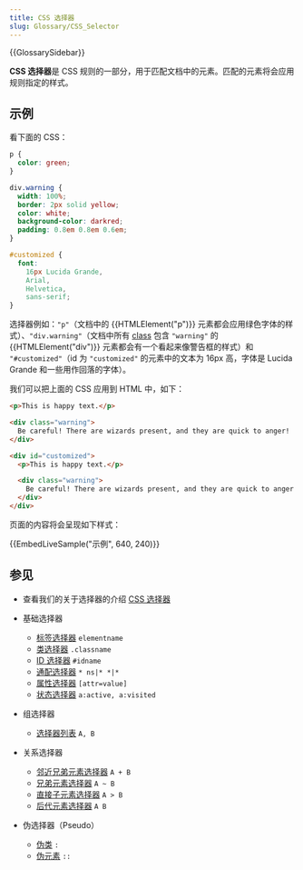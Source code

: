 ```yaml
---
title: CSS 选择器
slug: Glossary/CSS_Selector
---
```


{{GlossarySidebar}}

**CSS 选择器**是 CSS 规则的一部分，用于匹配文档中的元素。匹配的元素将会应用规则指定的样式。

## 示例

看下面的 CSS：

```css
p {
  color: green;
}

div.warning {
  width: 100%;
  border: 2px solid yellow;
  color: white;
  background-color: darkred;
  padding: 0.8em 0.8em 0.6em;
}

#customized {
  font:
    16px Lucida Grande,
    Arial,
    Helvetica,
    sans-serif;
}
```

选择器例如：`"p"`（文档中的 {{HTMLElement("p")}} 元素都会应用绿色字体的样式）、`"div.warning"`（文档中所有 [class](/zh-CN/docs/Web/HTML/Global_attributes/class) 包含 `"warning"` 的 {{HTMLElement("div")}} 元素都会有一个看起来像警告框的样式）和 `"#customized"`（id 为 `"customized"` 的元素中的文本为 16px 高，字体是 Lucida Grande 和一些用作回落的字体）。

我们可以把上面的 CSS 应用到 HTML 中，如下：

```html
<p>This is happy text.</p>

<div class="warning">
  Be careful! There are wizards present, and they are quick to anger!
</div>

<div id="customized">
  <p>This is happy text.</p>

  <div class="warning">
    Be careful! There are wizards present, and they are quick to anger!
  </div>
</div>
```

页面的内容将会呈现如下样式：

{{EmbedLiveSample("示例", 640, 240)}}

## 参见

- 查看我们的关于选择器的介绍 [CSS 选择器](/zh-CN/docs/Learn/CSS/Building_blocks/Selectors)
- 基础选择器

  - [标签选择器](/zh-CN/docs/Web/CSS/Type_selectors) `elementname`
  - [类选择器](/zh-CN/docs/Web/CSS/Class_selectors) `.classname`
  - [ID 选择器](/zh-CN/docs/Web/CSS/ID_selectors) `#idname`
  - [通配选择器](/zh-CN/docs/Web/CSS/Universal_selectors) `* ns|* *|*`
  - [属性选择器](/zh-CN/docs/Web/CSS/Attribute_selectors) `[attr=value]`
  - [状态选择器](/zh-CN/docs/Web/CSS/Pseudo-classes) `a:active, a:visited`

- 组选择器

  - [选择器列表](/zh-CN/docs/Web/CSS/Selector_list) `A, B`

- 关系选择器

  - [邻近兄弟元素选择器](/zh-CN/docs/Web/CSS/Adjacent_sibling_combinator) `A + B`
  - [兄弟元素选择器](/zh-CN/docs/Web/CSS/General_sibling_combinator) `A ~ B`
  - [直接子元素选择器](/zh-CN/docs/Web/CSS/Child_combinator) `A > B`
  - [后代元素选择器](/zh-CN/docs/Web/CSS/Descendant_combinator) `A B`

- 伪选择器（Pseudo）

  - [伪类](/zh-CN/docs/Web/CSS/Pseudo-classes) `:`
  - [伪元素](/zh-CN/docs/Web/CSS/Pseudo-elements) `::`
